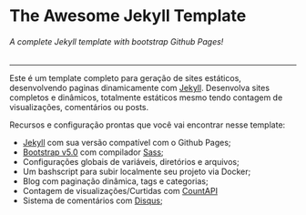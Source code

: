 # The Awesome Jekyll Template
###### A complete Jekyll template with bootstrap Github Pages!

---



Este é um template completo para geração de sites estáticos, desenvolvendo paginas dinamicamente com [Jekyll](https://jekyllrb.com/). Desenvolva sites completos e dinâmicos, totalmente estáticos mesmo tendo contagem de visualizações, comentários ou posts.

Recursos e configuração prontas que você vai encontrar nesse template:

- [Jekyll](https://jekyllrb.com/) com sua versão compatível com o Github Pages;
- [Bootstrap v5.0](https://getbootstrap.com/docs/5.0/getting-started/introduction/) com compilador [Sass](https://getbootstrap.com/docs/5.0/getting-started/build-tools/#sass);
- Configurações globais de variáveis, diretórios e arquivos;
- Um bashscript para subir localmente seu projeto via Docker;
- Blog com paginação dinâmica, tags e categorias;
- Contagem de visualizações/Curtidas com [CountAPI](https://countapi.xyz/)
- Sistema de comentários com [Disqus](https://disqus.com/);

